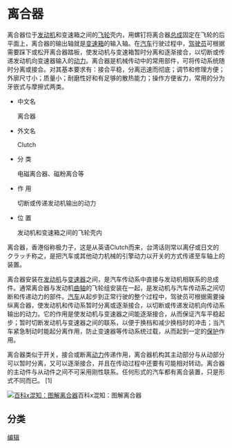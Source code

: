 # 离合器

离合器位于[发动机](https://baike.baidu.com/item/发动机/866440?fromModule=lemma_inlink)和变速箱之间的[飞轮](https://baike.baidu.com/item/飞轮/4591444?fromModule=lemma_inlink)壳内，用螺钉将离合器[总成](https://baike.baidu.com/item/总成/3954347?fromModule=lemma_inlink)固定在飞轮的后平面上，离合器的输出轴就是[变速箱](https://baike.baidu.com/item/变速箱/5725091?fromModule=lemma_inlink)的输入轴。在[汽车](https://baike.baidu.com/item/汽车/152503?fromModule=lemma_inlink)行驶过程中，[驾驶员](https://baike.baidu.com/item/驾驶员/1047941?fromModule=lemma_inlink)可根据需要踩下或松开离合器踏板，使发动机与变速箱暂时分离和逐渐接合，以切断或传递发动机向变速器输入的[动力](https://baike.baidu.com/item/动力/891484?fromModule=lemma_inlink)。离合器是机械传动中的常用部件，可将传动系统随时分离或接合。对其基本要求有：接合平稳，分离迅速而彻底；调节和修理方便；外廓尺寸小；质量小；耐磨性好和有足够的散热能力；操作方便省力，常用的分为牙嵌式与摩擦式两类。

- 中文名

  离合器

- 外文名

  Clutch

- 分  类

  电磁离合器、磁粉离合等

- 作  用

  切断或传递发动机输出的动力

- 位  置

  发动机和变速箱之间的飞轮壳内





离合器，香港俗称极力子，这是从英语Clutch而来，台湾话则常以离仔或日文的クラッチ称之，是把汽车或其他动力机械的引擎动力以开关的方式传递至车轴上的装置。

离合器安装在[发动机](https://baike.baidu.com/item/发动机?fromModule=lemma_inlink)与[变速器](https://baike.baidu.com/item/变速器?fromModule=lemma_inlink)之间，是汽车传动系中直接与发动机相联系的总成件。通常离合器与发动机[曲轴](https://baike.baidu.com/item/曲轴?fromModule=lemma_inlink)的飞轮组安装在一起，是发动机与汽车传动系之间切断和传递动力的部件。[汽车](https://baike.baidu.com/item/汽车?fromModule=lemma_inlink)从起步到正常行驶的整个过程中，驾驶员可根据需要操纵离合器，使发动机和传动系暂时分离或逐渐接合，以切断或传递发动机向传动系输出的动力。它的作用是使发动机与变速器之间能逐渐接合，从而保证汽车平稳起步；暂时切断发动机与变速器之间的联系，以便于换档和减少换档时的冲击；当汽车紧急制动时能起分离作用，防止变速器等传动系统过载，从而起到一定的[保护](https://baike.baidu.com/item/保护?fromModule=lemma_inlink)作用。

离合器类似于开关，接合或断离[动力](https://baike.baidu.com/item/动力?fromModule=lemma_inlink)传递作用，离合器机构其主动部分与从动部分可以暂时分离，又可以逐渐接合，并且在传动过程中还要有可能相对转动。离合器的主动件与从动件之间不可采用刚性联系。任何形式的汽车都有离合装置，只是形式不同而已。 [1] 

[![百科x混知：图解离合器](https://bkimg.cdn.bcebos.com/pic/c83d70cf3bc79f3df8dc244109edda11728b47108327?x-bce-process=image/resize,m_lfit,w_751,limit_1)](https://baike.baidu.com/pic/离合器/420233/0/c83d70cf3bc79f3df8dc244109edda11728b47108327?fr=lemma&fromModule=lemma_content-image&ct=single)百科x混知：图解离合器

## 分类

[编辑](javascript:;)